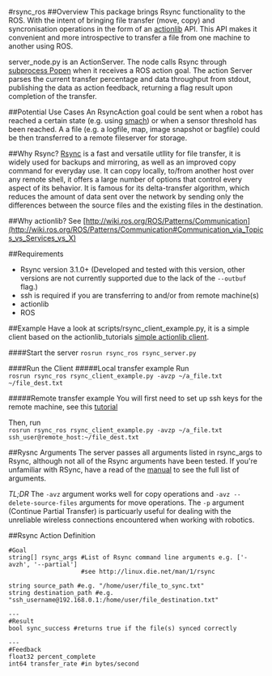 #rsync_ros
##Overview
This package brings Rsync functionality to the ROS. With the intent of bringing file transfer (move, copy) and syncronisation operations in the form of an [actionlib](http://wiki.ros.org/actionlib) API. This API makes it convenient and more introspective to transfer a file from one machine to another using ROS.

server_node.py is an ActionServer. The node calls Rsync through [subprocess Popen](https://docs.python.org/2/library/subprocess.html#popen-constructor) when it receives a ROS action goal. The action Server parses the current transfer percentage and data throughput from stdout, publishing the data as action feedback, returning a flag result upon completion of the transfer.

##Potential Use Cases
An RsyncAction goal could be sent when a robot has reached a certain state (e.g. using [smach](http://wiki.ros.org/smach)) or when a sensor threshold has been reached. A a file (e.g. a logfile, map, image snapshot or bagfile) could be then transferred to a remote fileserver for storage.

##Why Rsync?
[Rsync](http://linux.die.net/man/1/rsync) is a fast and versatile utllity for file transfer, it is widely used for backups and mirroring, as well as an improved copy command for everyday use. It can copy locally, to/from another host over any remote shell, it offers a large number of options that control every aspect of its behavior. It is famous for its delta-transfer algorithm, which reduces the amount of data sent over the network by sending only the differences between the source files and the existing files in the destination.

##Why actionlib?
See [http://wiki.ros.org/ROS/Patterns/Communication](http://wiki.ros.org/ROS/Patterns/Communication#Communication_via_Topics_vs_Services_vs_X)

##Requirements
* Rsync version 3.1.0+ (Developed and tested with this version, other versions are not currently supported due to the lack of the `--outbuf` flag.)
* ssh is required if you are transferring to and/or from remote machine(s)
* actionlib
* ROS

##Example
Have a look at scripts/rsync_client_example.py, it is a simple client based on the actionlib_tutorials [simple actionlib client](http://wiki.ros.org/actionlib_tutorials/Tutorials/Writing%20a%20Simple%20Action%20Client%20%28Python%29).

####Start the server
`rosrun rsync_ros rsync_server.py`

####Run the Client
#####Local transfer example
Run  
`rosrun rsync_ros rsync_client_example.py -avzp ~/a_file.txt ~/file_dest.txt`

#####Remote transfer example
You will first need to set up ssh keys for the remote machine, see this [tutorial](https://www.digitalocean.com/community/tutorials/how-to-set-up-ssh-keys--2)  

Then, run  
`rosrun rsync_ros rsync_client_example.py -avzp ~/a_file.txt ssh_user@remote_host:~/file_dest.txt`

##Rysnc Arguments
The server passes all arguments listed in rsync_args to Rsync, although not all of the Rsync arguments have been tested. If you're unfamiliar with RSync, have a read of the [manual](http://linux.die.net/man/1/rsync) to see the full list of arguments.

*TL;DR* The `-avz` argument works well for copy operations and `-avz --delete-source-files` arguments for move operations. The `-p` argument (Continue Partial Transfer) is particuarly useful for dealing with the unreliable wireless connections encountered when working with robotics.


##Rsync Action Definition
```
#Goal
string[] rsync_args #List of Rsync command line arguments e.g. ['-avzh', '--partial']
                    #see http://linux.die.net/man/1/rsync
                    
string source_path #e.g. "/home/user/file_to_sync.txt"
string destination_path #e.g. "ssh_username@192.168.0.1:/home/user/file_destination.txt"

---
#Result
bool sync_success #returns true if the file(s) synced correctly

---
#Feedback
float32 percent_complete
int64 transfer_rate #in bytes/second
```
